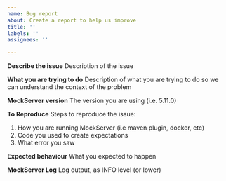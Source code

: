 ```yaml
---
name: Bug report
about: Create a report to help us improve
title: ''
labels: ''
assignees: ''

---
```


**Describe the issue**
Description of the issue

**What you are trying to do**
Description of what you are trying to do so we can understand the context of the problem

**MockServer version**
The version you are using (i.e. 5.11.0)

**To Reproduce**
Steps to reproduce the issue:

1. How you are running MockServer (i.e maven plugin, docker, etc)
2. Code you used to create expectations
3. What error you saw

**Expected behaviour**
What you expected to happen

**MockServer Log**
Log output, as INFO level (or lower)
